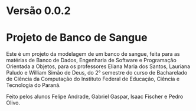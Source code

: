 # Versão 0.0.2

# Projeto de Banco de Sangue
<p>Este é um projeto da modelagem de um banco de sangue, feita para as matérias de Banco de Dados, Engenharia de Software e Programação Orientada a Objetos, para os professores Eliana Maria dos Santos, Lauriana Paludo e William Simão de Deus, do 2° semestre do curso de Bacharelado de Ciência da Computação do Instituto Federal de Educação, Ciência e Tecnologia do Paraná.</p>
<p>Feito pelos alunos Felipe Andrade, Gabriel Gaspar, Isaac Fischer e Pedro Olivo.</p>
